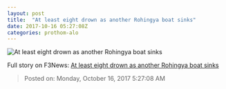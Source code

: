 ```yaml
---
layout: post
title:  "At least eight drown as another Rohingya boat sinks"
date: 2017-10-16 05:27:08Z
categories: prothom-alo
---
```


![At least eight drown as another Rohingya boat sinks](http://en.prothom-alo.com/contents/cache/images/1200x630x1/uploads/media/2017/10/16/2bca9be1dd79b39701f7d9d1d57ed84e-boat.jpg?jadewits_media_id=152253)




Full story on F3News: [At least eight drown as another Rohingya boat sinks](http://www.f3nws.com/n/AcZhTC)

> Posted on: Monday, October 16, 2017 5:27:08 AM
